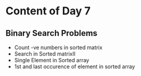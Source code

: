 # Content of Day 7
## Binary Search Problems
- Count -ve numbers in sorted matrix
- Search in Sorted matrixII
- Single Element in Sorted array
- 1st and last occurence of element in sorted array
